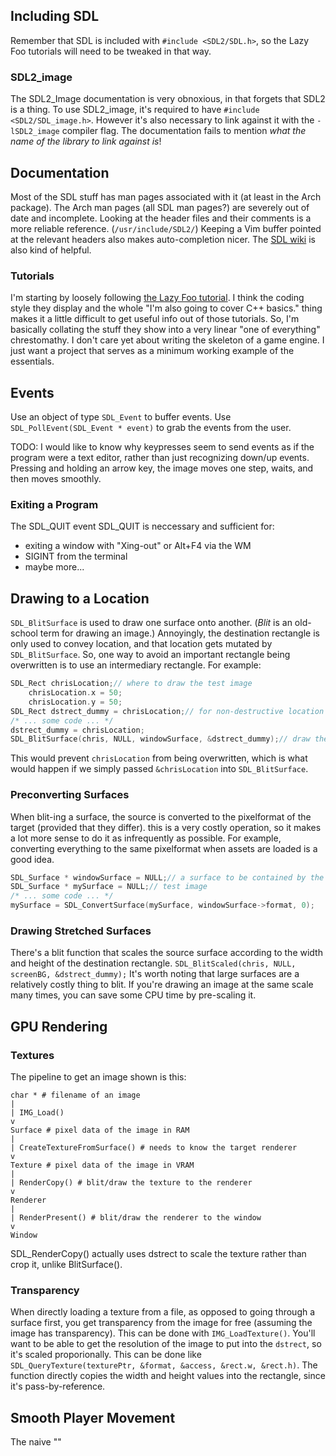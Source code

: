 ## Including SDL
Remember that SDL is included with `#include <SDL2/SDL.h>`, 
so the Lazy Foo tutorials will need to be tweaked in that way.

### SDL2_image
The SDL2_Image documentation is very obnoxious, in that forgets that SDL2 is a thing.
To use SDL2_image, it's required to have `#include <SDL2/SDL_image.h>`.
However it's also necessary to link against it with the `-lSDL2_image` compiler flag.
The documentation fails to mention *what the name of the library to link against is*!

## Documentation
Most of the SDL stuff has man pages associated with it (at least in the Arch package).
The Arch man pages (all SDL man pages?) are severely out of date and incomplete.
Looking at the header files and their comments is a more reliable reference. (`/usr/include/SDL2/`)
Keeping a Vim buffer pointed at the relevant headers also makes auto-completion nicer.
The [SDL wiki](https://wiki.libsdl.org/) is also kind of helpful.

### Tutorials
I'm starting by loosely following [the Lazy Foo tutorial](https://lazyfoo.net/tutorials/SDL/index.php#Hello%20SDL).
I think the coding style they display and the whole "I'm also going to cover C++ basics." thing 
makes it a little difficult to get useful info out of those tutorials.
So, I'm basically collating the stuff they show into a very linear "one of everything" chrestomathy.
I don't care yet about writing the skeleton of a game engine.
I just want a project that serves as a minimum working example of the essentials. 

## Events
Use an object of type `SDL_Event` to buffer events.
Use `SDL_PollEvent(SDL_Event * event)` to grab the events from the user.

TODO: I would like to know why keypresses seem to send events as if the program were a text editor, 
      rather than just recognizing down/up events.
      Pressing and holding an arrow key, the image moves one step, waits, and then moves smoothly.

### Exiting a Program
The SDL_QUIT event
SDL_QUIT is neccessary and sufficient for:
- exiting a window with "Xing-out" or Alt+F4 via the WM
- SIGINT from the terminal
- maybe more...

## Drawing to a Location
`SDL_BlitSurface` is used to draw one surface onto another.
(*Blit* is an old-school term for drawing an image.)
Annoyingly, the destination rectangle is only used to convey location, 
and that location gets mutated by `SDL_BlitSurface`.
So, one way to avoid an important rectangle being overwritten is to use an intermediary rectangle.
For example:
```c++
SDL_Rect chrisLocation;// where to draw the test image
    chrisLocation.x = 50;
    chrisLocation.y = 50;
SDL_Rect dstrect_dummy = chrisLocation;// for non-destructive location drawing
/* ... some code ... */
dstrect_dummy = chrisLocation;
SDL_BlitSurface(chris, NULL, windowSurface, &dstrect_dummy);// draw the chris to the screen
```
This would prevent `chrisLocation` from being overwritten, 
which is what would happen if we simply passed `&chrisLocation` into `SDL_BlitSurface`.

### Preconverting Surfaces
When blit-ing a surface, the source is converted to the pixelformat of the target (provided that they differ).
this is a very costly operation, so it makes a lot more sense to do it as infrequently as possible.
For example, converting everything to the same pixelformat when assets are loaded is a good idea. 
```c++
SDL_Surface * windowSurface = NULL;// a surface to be contained by the window
SDL_Surface * mySurface = NULL;// test image
/* ... some code ... */
mySurface = SDL_ConvertSurface(mySurface, windowSurface->format, 0);
```

### Drawing Stretched Surfaces
There's a blit function that scales the source surface according to the width and height of the destination rectangle.
`SDL_BlitScaled(chris, NULL, screenBG, &dstrect_dummy);`
It's worth noting that large surfaces are a relatively costly thing to blit.
If you're drawing an image at the same scale many times, you can save some CPU time by pre-scaling it.

## GPU Rendering
### Textures
The pipeline to get an image shown is this:

```
char * # filename of an image
|
| IMG_Load()
v
Surface # pixel data of the image in RAM
|
| CreateTextureFromSurface() # needs to know the target renderer
v
Texture # pixel data of the image in VRAM
|
| RenderCopy() # blit/draw the texture to the renderer
v
Renderer
|
| RenderPresent() # blit/draw the renderer to the window
v
Window
```

SDL_RenderCopy() actually uses dstrect to scale the texture rather than crop it, unlike BlitSurface().

### Transparency
When directly loading a texture from a file, as opposed to going through a surface first,
you get transparency from the image for free (assuming the image has transparency).
This can be done with `IMG_LoadTexture()`.
You'll want to be able to get the resolution of the image to put into the `dstrect`, so it's scaled proporionally.
This can be done like `SDL_QueryTexture(texturePtr, &format, &access, &rect.w, &rect.h)`.
The function directly copies the width and height values into the rectangle, since it's pass-by-reference.

## Smooth Player Movement
The naive ""
